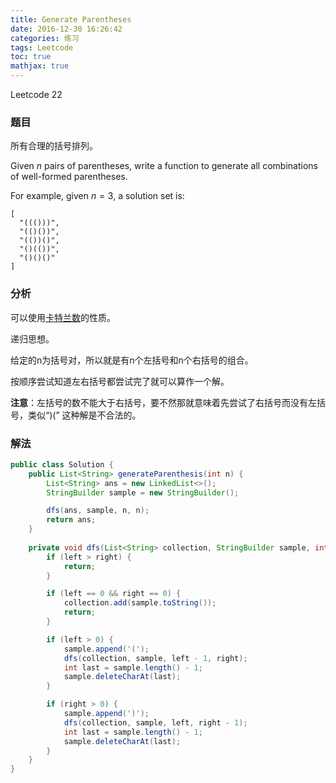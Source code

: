 ```yaml
---
title: Generate Parentheses
date: 2016-12-30 16:26:42
categories: 练习
tags: Leetcode
toc: true
mathjax: true
---
```


Leetcode 22

### 题目

所有合理的括号排列。

Given $n$ pairs of parentheses, write a function to generate all combinations of well-formed parentheses.

For example, given $n = 3$, a solution set is:

```
[
  "((()))",
  "(()())",
  "(())()",
  "()(())",
  "()()()"
]
```

### 分析

可以使用[卡特兰数](/2016/12/30/math-catalan-number/)的性质。

递归思想。

给定的n为括号对，所以就是有n个左括号和n个右括号的组合。

按顺序尝试知道左右括号都尝试完了就可以算作一个解。

__注意__：左括号的数不能大于右括号，要不然那就意味着先尝试了右括号而没有左括号，类似“)(” 这种解是不合法的。

### 解法

```java
public class Solution {
    public List<String> generateParenthesis(int n) {
        List<String> ans = new LinkedList<>();
        StringBuilder sample = new StringBuilder();

        dfs(ans, sample, n, n);
        return ans;
    }
    
    private void dfs(List<String> collection, StringBuilder sample, int left, int right) {
        if (left > right) {
            return;
        }

        if (left == 0 && right == 0) {
            collection.add(sample.toString());
            return;
        }

        if (left > 0) {
            sample.append('(');
            dfs(collection, sample, left - 1, right);
            int last = sample.length() - 1;
            sample.deleteCharAt(last);
        }

        if (right > 0) {
            sample.append(')');
            dfs(collection, sample, left, right - 1);
            int last = sample.length() - 1;
            sample.deleteCharAt(last);
        }
    }
}
```